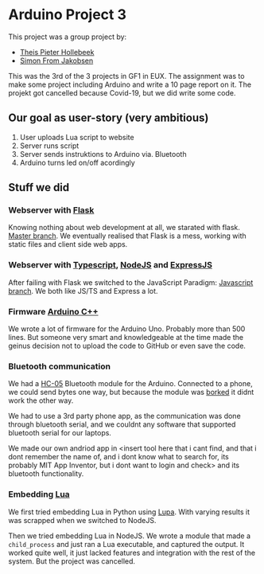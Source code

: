 
# Arduino Project 3

This project was a group project by:

- [Theis Pieter Hollebeek](https://tphollebeek.netlify.app/)
- [Simon From Jakobsen](https://simonfromjakobsen.netlify.app/)

This was the 3rd of the 3 projects in GF1 in EUX.
The assignment was to make some project including Arduino and write a 10 page report on it.
The projekt got cancelled because Covid-19, but we did write some code.

## Our goal as user-story (very ambitious)

1. User uploads Lua script to website
2. Server runs script
3. Server sends instruktions to Arduino via. Bluetooth
4. Arduino turns led on/off acordingly

## Stuff we did

### Webserver with [Flask](https://flask.palletsprojects.com/en/2.0.x/)

Knowing nothing about web development at all, we starated with flask. [Master branch](https://github.com/SimonFJ20/gf1-arduino-projekt-3/tree/master).
We eventually realised that Flask is a mess, working with static files and client side web apps.

### Webserver with [Typescript](https://www.typescriptlang.org/), [NodeJS](https://nodejs.org/en/) and [ExpressJS](https://expressjs.com/)

After failing with Flask we switched to the JavaScript Paradigm: [Javascript branch](https://github.com/SimonFJ20/gf1-arduino-projekt-3/tree/javascript).
We both like JS/TS and Express a lot.

### Firmware [Arduino C++](https://www.arduino.cc/)

We wrote a lot of firmware for the Arduino Uno. Probably more than 500 lines.
But someone very smart and knowledgeable at the time made the geinus decision not to upload the code to GitHub or even save the code.

### Bluetooth communication

We had a [HC-05](https://components101.com/sites/default/files/component_datasheet/HC-05%20Datasheet.pdf)
Bluetooth module  for the Arduino. Connected to a phone, we could send bytes one way, but because the module was 
[borked](https://www.urbandictionary.com/define.php?term=borked) it didnt work the other way.

We had to use a 3rd party phone app, as the communication was done through bluetooth serial, 
and we couldnt any software that supported bluetooth serial for our laptops.

We made our own andriod app in 
<insert tool here that i cant find, and that i dont remember the name of, 
  and i dont know what to search for, its probably MIT App Inventor, but i dont want to login and check> 
and its bluetooth functionality.

### Embedding [Lua](https://www.lua.org/)

We first tried embedding Lua in Python using [Lupa](https://pypi.org/project/lupa/). 
With varying results it was scrapped when we switched to NodeJS.

Then we tried embedding Lua in NodeJS. We wrote a module that made a `child_process` and just ran a Lua executable, and captured the output.
It worked quite well, it just lacked features and integration with the rest of the system. But the project was cancelled.
